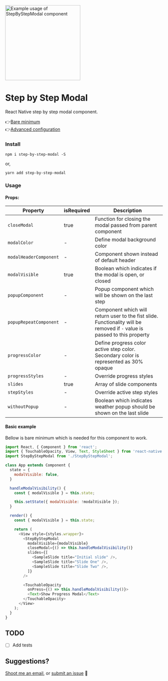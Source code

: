 <img src="http://www.danijelgrabez.com/public-links/github/react-native-step-by-step/step-by-step.gif" width="240" alt= "Example usage of StepByStepModal component">

# Step by Step Modal
React Native step by step modal component.

👉[Bare minimum](https://snack.expo.io/@danijelgrabez/step-by-step-bare-minimum)  
👉[Advanced configuration](https://snack.expo.io/@danijelgrabez/step-by-step-advanced-config)

### Install
```npm i step-by-step-modal -S```

or,

```yarn add step-by-step-modal```

### Usage
#### Props:
| Property 	| isRequired 	| Description 	|
|------------------------	|------------	|-------------------------------------------------------------------------------------------------------------------------------	|
| `closeModal` 	| true 	| Function for closing the modal passed from parent component 	|
| `modalColor` 	| - 	| Define modal background color 	|
| `modalHeaderComponent` 	| - 	| Component shown instead of default header 	|
| `modalVisible` 	| true 	| Boolean which indicates if the modal is open, or closed 	|
| `popupComponent` 	| - 	| Popup component which will be shown on the last step 	|
| `popupRepeatComponent` 	| - 	| Component which will return user to the fist slide. Functionality will be removed if `-` value is passed to this property 	|
| `progressColor` 	| - 	| Define progress color active step color. Secondary color is represented as 30% opaque 	|
| `progressStyles` 	| - 	| Override progress styles 	|
| `slides` 	| true 	| Array of slide components 	|
| `stepStyles` 	| - 	| Override active step styles 	|
| `withoutPopup` 	| - 	| Boolean which indicates weather popup should be shown on the last slide 	|

#### Basic example
Bellow is bare minimum which is needed for this component to work.
```js
import React, { Component } from 'react';
import { TouchableOpacity, View, Text, StyleSheet } from 'react-native';
import StepByStepModal from './StepByStepModal';

class App extends Component {
  state = {
    modalVisible: false,
  }

  handleModalVisibility() {
    const { modalVisible } = this.state;

    this.setState({ modalVisible: !modalVisible });
  }

  render() {
    const { modalVisible } = this.state;

    return (
      <View style={styles.wrapper}>
        <StepByStepModal
          modalVisible={modalVisible}
          closeModal={() => this.handleModalVisibility()}
          slides={[
            <SampleSlide title="Initial slide" />,
            <SampleSlide title="Slide One" />,
            <SampleSlide title="Slide Two" />,
          ]}
        />

        <TouchableOpacity
          onPress={() => this.handleModalVisibility()}>
          <Text>Show Progress Modal</Text>
        </TouchableOpacity>
      </View>
    );
  }
}
```


## TODO
- [ ] Add tests


## Suggestions?
[Shoot me an email](mailto:danijel.grabez@gmail.com), or [submit an issue](https://github.com/danijelgrabez/step-by-step-modal/issues) 🚀
